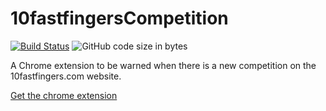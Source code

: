 # 10fastfingersCompetition

[![Build Status](https://img.shields.io/github/workflow/status/AzariasB/10fastfingersCompetition/CI/v2.x)](https://img.shields.io/github/workflow/status/AzariasB/10fastfingersCompetition/CI/v2.x)
![GitHub code size in bytes](https://img.shields.io/github/languages/code-size/AzariasB/10fastfingersCompetition.svg)

A Chrome extension to be warned when there is a new competition on the 10fastfingers.com website.

[Get the chrome extension](https://chrome.google.com/webstore/detail/10fastfingercompetition/jgnpbbnjekmldfdbgkmijclckednldll)
